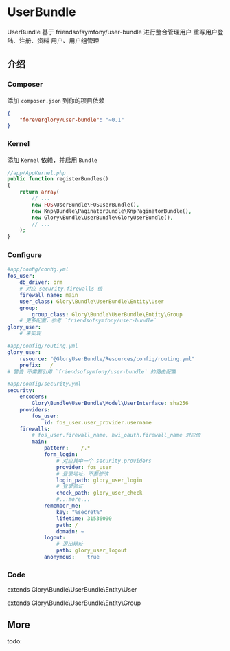 UserBundle
===========

UserBundle 基于 friendsofsymfony/user-bundle 进行整合管理用户
重写用户登陆、注册、资料
用户、用户组管理

介绍
------------

### Composer

添加 `composer.json` 到你的项目依赖
```json
{
    "foreverglory/user-bundle": "~0.1"
}
```
### Kernel

添加 `Kernel` 依赖，并启用 `Bundle`
```php
//app/AppKernel.php
public function registerBundles()
{
    return array(
        // ...
        new FOS\UserBundle\FOSUserBundle(),
        new Knp\Bundle\PaginatorBundle\KnpPaginatorBundle(),
        new Glory\Bundle\UserBundle\GloryUserBundle(),
        // ...
    );
}
```

### Conﬁgure
```yaml
#app/conﬁg/conﬁg.yml
fos_user:
    db_driver: orm
    # 对应 security.firewalls 值
    firewall_name: main
    user_class: Glory\Bundle\UserBundle\Entity\User
    group:
        group_class: Glory\Bundle\UserBundle\Entity\Group
    # 更多配置，参考 `friendsofsymfony/user-bundle`
glory_user:
    # 未实现
```

```yaml
#app/config/routing.yml
glory_user:
    resource: "@GloryUserBundle/Resources/config/routing.yml"
    prefix:   /
# 警告 不需要引用 `friendsofsymfony/user-bundle` 的路由配置
```

```yaml
#app/config/security.yml
security:
    encoders:
        Glory\Bundle\UserBundle\Model\UserInterface: sha256
    providers:
        fos_user:
            id: fos_user.user_provider.username
    firewalls:
        # fos_user.firewall_name, hwi_oauth.firewall_name 对应值
        main:
            pattern:    /.*
            form_login:
                # 对应其中一个 security.providers
                provider: fos_user
                # 登录地址，不要修改
                login_path: glory_user_login
                # 登录验证
                check_path: glory_user_check
                #...more...
            remember_me:
                key: "%secret%"
                lifetime: 31536000
                path: /
                domain: ~
            logout:
                # 退出地址
                path: glory_user_logout 
            anonymous:    true
```
### Code
extends Glory\Bundle\UserBundle\Entity\User

extends Glory\Bundle\UserBundle\Entity\Group

More
------------
todo:
